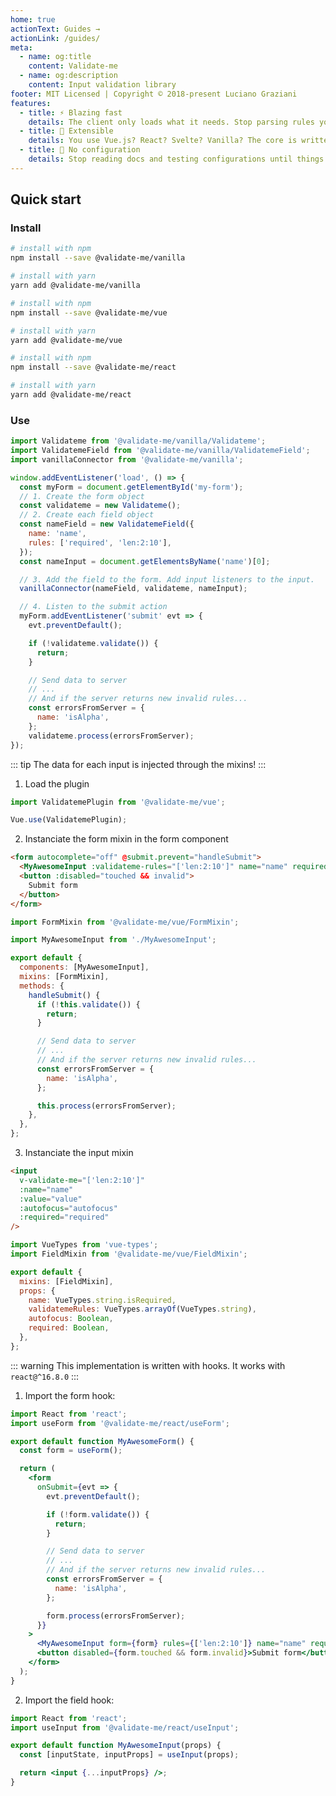 ```yaml
---
home: true
actionText: Guides →
actionLink: /guides/
meta:
  - name: og:title
    content: Validate-me
  - name: og:description
    content: Input validation library
footer: MIT Licensed | Copyright © 2018-present Luciano Graziani
features:
  - title: ⚡️ Blazing fast
    details: The client only loads what it needs. Stop parsing rules you won't never use!
  - title: 🔌 Extensible
    details: You use Vue.js? React? Svelte? Vanilla? The core is written in ES6++ and can be used with(out) any framework!
  - title: 🙅‍ No configuration
    details: Stop reading docs and testing configurations until things work. Validate-me just works™!
---
```


## Quick start

### Install

<Tabs>
<Tab name="vanilla">

```bash
# install with npm
npm install --save @validate-me/vanilla

# install with yarn
yarn add @validate-me/vanilla
```

</Tab>
<Tab name="vue">

```bash
# install with npm
npm install --save @validate-me/vue

# install with yarn
yarn add @validate-me/vue
```

</Tab>
<Tab name="react">

```bash
# install with npm
npm install --save @validate-me/react

# install with yarn
yarn add @validate-me/react
```

</Tab>
</Tabs>

### Use

<Tabs>
<Tab name="vanilla">

```js
import Validateme from '@validate-me/vanilla/Validateme';
import ValidatemeField from '@validate-me/vanilla/ValidatemeField';
import vanillaConnector from '@validate-me/vanilla';

window.addEventListener('load', () => {
  const myForm = document.getElementById('my-form');
  // 1. Create the form object
  const validateme = new Validateme();
  // 2. Create each field object
  const nameField = new ValidatemeField({
    name: 'name',
    rules: ['required', 'len:2:10'],
  });
  const nameInput = document.getElementsByName('name')[0];

  // 3. Add the field to the form. Add input listeners to the input.
  vanillaConnector(nameField, validateme, nameInput);

  // 4. Listen to the submit action
  myForm.addEventListener('submit' evt => {
    evt.preventDefault();

    if (!validateme.validate()) {
      return;
    }

    // Send data to server
    // ...
    // And if the server returns new invalid rules...
    const errorsFromServer = {
      name: 'isAlpha',
    };
    validateme.process(errorsFromServer);
});
```

</Tab>
<Tab name="vue">

::: tip
The data for each input is injected through the mixins!
:::

1. Load the plugin

```js
import ValidatemePlugin from '@validate-me/vue';

Vue.use(ValidatemePlugin);
```

2. Instanciate the form mixin in the form component

```html
<form autocomplete="off" @submit.prevent="handleSubmit">
  <MyAwesomeInput :validateme-rules="['len:2:10']" name="name" required />
  <button :disabled="touched && invalid">
    Submit form
  </button>
</form>
```

```js
import FormMixin from '@validate-me/vue/FormMixin';

import MyAwesomeInput from './MyAwesomeInput';

export default {
  components: [MyAwesomeInput],
  mixins: [FormMixin],
  methods: {
    handleSubmit() {
      if (!this.validate()) {
        return;
      }

      // Send data to server
      // ...
      // And if the server returns new invalid rules...
      const errorsFromServer = {
        name: 'isAlpha',
      };

      this.process(errorsFromServer);
    },
  },
};
```

3. Instanciate the input mixin

```html
<input
  v-validate-me="['len:2:10']"
  :name="name"
  :value="value"
  :autofocus="autofocus"
  :required="required"
/>
```

```js
import VueTypes from 'vue-types';
import FieldMixin from '@validate-me/vue/FieldMixin';

export default {
  mixins: [FieldMixin],
  props: {
    name: VueTypes.string.isRequired,
    validatemeRules: VueTypes.arrayOf(VueTypes.string),
    autofocus: Boolean,
    required: Boolean,
  },
};
```

</Tab>
<Tab name="react">

::: warning
This implementation is written with hooks.
It works with `react@^16.8.0`
:::

1. Import the form hook:

```jsx
import React from 'react';
import useForm from '@validate-me/react/useForm';

export default function MyAwesomeForm() {
  const form = useForm();

  return (
    <form
      onSubmit={evt => {
        evt.preventDefault();

        if (!form.validate()) {
          return;
        }

        // Send data to server
        // ...
        // And if the server returns new invalid rules...
        const errorsFromServer = {
          name: 'isAlpha',
        };

        form.process(errorsFromServer);
      }}
    >
      <MyAwesomeInput form={form} rules={['len:2:10']} name="name" required />
      <button disabled={form.touched && form.invalid}>Submit form</button>
    </form>
  );
}
```

2. Import the field hook:

```jsx
import React from 'react';
import useInput from '@validate-me/react/useInput';

export default function MyAwesomeInput(props) {
  const [inputState, inputProps] = useInput(props);

  return <input {...inputProps} />;
}
```

</Tab>
</Tabs>
